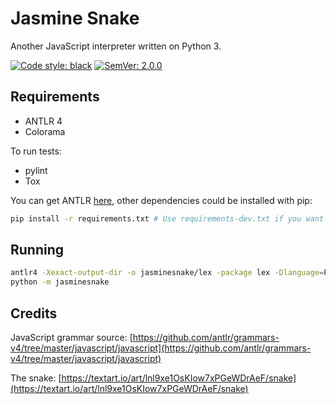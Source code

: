 # Jasmine Snake
Another JavaScript interpreter written on Python 3.

[![Code style: black](https://img.shields.io/badge/code%20style-black-000000.svg)](https://github.com/psf/black)
[![SemVer: 2.0.0](https://img.shields.io/badge/SemVer-2.0.0-F8DE7E?labelColor=23261D)](https://semver.org/spec/v2.0.0.html)

## Requirements

- ANTLR 4
- Colorama

To run tests:

- pylint
- Tox

You can get ANTLR [here](https://www.antlr.org/), other dependencies could be installed with pip:
```bash
pip install -r requirements.txt # Use requirements-dev.txt if you want to run tests
```

## Running

```bash
antlr4 -Xexact-output-dir -o jasminesnake/lex -package lex -Dlanguage=Python3 -listener grammars/*.g4
python -m jasminesnake
```

## Credits

JavaScript grammar source: 
[https://github.com/antlr/grammars-v4/tree/master/javascript/javascript](https://github.com/antlr/grammars-v4/tree/master/javascript/javascript)

The snake:
[https://textart.io/art/lnl9xe1OsKIow7xPGeWDrAeF/snake](https://textart.io/art/lnl9xe1OsKIow7xPGeWDrAeF/snake)